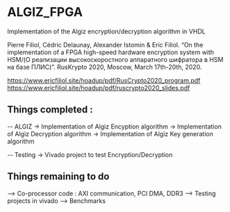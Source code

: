# ALGIZ_FPGA
Implementation of the Algiz encryption/decryption algorithm in VHDL

Pierre Filiol, Cédric Delaunay, Alexander Istomin & Eric Filiol. 
“On the implementation of a FPGA high-speed hardware encryption system with HSM/(О реализации высокоскоростного аппаратного шифратора в HSM на базе ПЛИС)”.
 RusKrypto 2020, Moscow, March 17th-20th, 2020.
 
https://www.ericfiliol.site/hoadup/pdf/RusCrypto2020_program.pdf
https://www.ericfiliol.site/hoadup/pdf/ruscrypto2020_slides.pdf

Things completed :
------------------

-- ALGIZ
-> Implementation of Algiz Encyption algorithm
-> Implementation of Algiz Decryption algorithm
-> Implementation of Algiz Key generation algorithm
 
-- Testing
-> Vivado project to test Encryption/Decryption


Things remaining to do
----------------------

--> Co-processor code : AXI communication, PCI DMA, DDR3
--> Testing projects in vivado
--> Benchmarks

